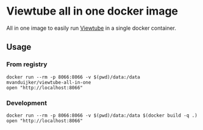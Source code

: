 # Viewtube all in one docker image

All in one image to easily run [Viewtube](https://github.com/ViewTube/viewtube) in a single docker container.

## Usage

### From registry

```shell
docker run --rm -p 8066:8066 -v $(pwd)/data:/data mvanduijker/viewtube-all-in-one
open "http://localhost:8066"
```


### Development

```shell
docker run --rm -p 8066:8066 -v $(pwd)/data:/data $(docker build -q .)
open "http://localhost:8066"
```

